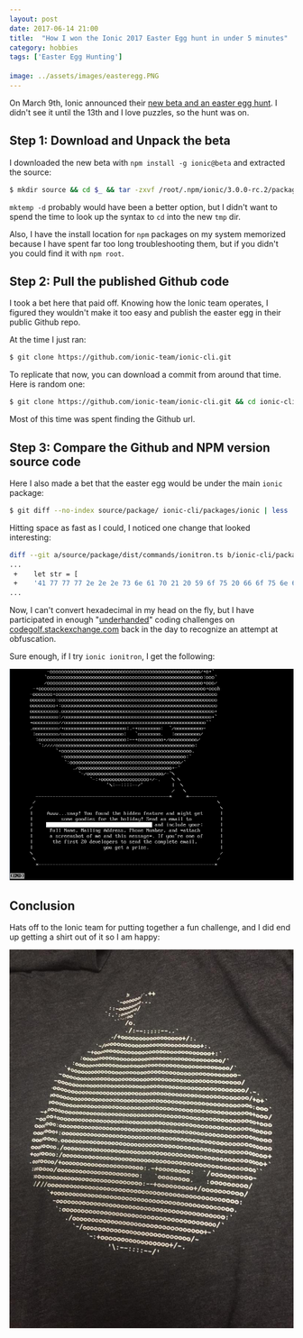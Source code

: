 ```yaml
---
layout: post
date: 2017-06-14 21:00
title:  "How I won the Ionic 2017 Easter Egg hunt in under 5 minutes"
category: hobbies 
tags: ['Easter Egg Hunting']

image: ../assets/images/easteregg.PNG
---
```

On March 9th, Ionic announced their [new beta and an easter egg hunt](http://blog.ionic.io/ionic-cli-v3-beta/). I didn't see it until the 13th and I love puzzles, so the hunt was on.

Step 1: Download and Unpack the beta
---------------------------------------------
I downloaded the new beta with `npm install -g ionic@beta` and extracted the source:

```bash
$ mkdir source && cd $_ && tar -zxvf /root/.npm/ionic/3.0.0-rc.2/package.tgz -C .
```

`mktemp -d` probably would have been a better option, but I didn't want to spend the time to look up the syntax to `cd` into the new `tmp` dir.

Also, I have the install location for `npm` packages on my system memorized because I have spent far too long troubleshooting them, but if you didn't you could find it with `npm root`.

Step 2: Pull the published Github code
-----------------------------------------------------

I took a bet here that paid off. Knowing how the Ionic team operates, I figured they wouldn't make it too easy and publish the easter egg in their public Github repo. 

At the time I just ran:

```bash
$ git clone https://github.com/ionic-team/ionic-cli.git
```
To replicate that now, you can download a commit from around that time. Here is random one:

```bash
$ git clone https://github.com/ionic-team/ionic-cli.git && cd ionic-cli && git reset --hard d076ac806378d874ea1075c4142350b73654d04c
```
Most of this time was spent finding the Github url.

Step 3: Compare the Github and NPM version source code
-------------------------------------------------------------------
Here I also made a bet that the easter egg would be under the main `ionic` package:

```bash
$ git diff --no-index source/package/ ionic-cli/packages/ionic | less
```
Hitting space as fast as I could, I noticed one change that looked interesting:

```bash
diff --git a/source/package/dist/commands/ionitron.ts b/ionic-cli/packages/ionic/src/commands/ionitron.ts
...
 +    let str = [
 +    '41 77 77 77 2e 2e 2e 73 6e 61 70 21 20 59 6f 75 20 66 6f 75 6e 64 20 74 68 65 20 68 69 64 64 65 6e 20 66 65 61 74 75 72 65 20 61 6e 64 20 6d 69 67 68 74 20 67 65 74',		
...
```

Now, I can't convert hexadecimal in my head on the fly, but I have participated in enough "[underhanded](https://codegolf.stackexchange.com/questions/tagged/underhanded)" coding challenges on [codegolf.stackexchange.com](https://codegolf.stackexchange.com/) back in the day to recognize an attempt at obfuscation. 

Sure enough, if I try `ionic ionitron`, I get the following: 

<p align="center">
    <img src="../assets/images/easteregg.PNG" alt="Picture of the final easter egg with the Ionic Robot"/>
</p>

Conclusion
----------
Hats off to the Ionic team for putting together a fun challenge, and I did end up getting a shirt out of it so I am happy:

<p align="center">
    <img src="../assets/images/tshirt.jpg" alt="Picture of the T-shirt I won with the Ionic Robot on it"/>
</p>
